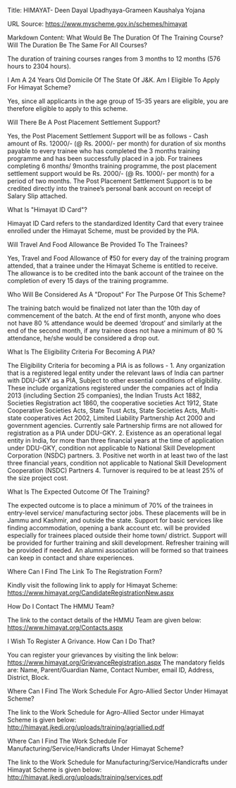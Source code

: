 Title: HIMAYAT- Deen Dayal Upadhyaya-Grameen Kaushalya Yojana

URL Source: https://www.myscheme.gov.in/schemes/himayat

Markdown Content:
What Would Be The Duration Of The Training Course? Will The Duration Be The Same For All Courses?

The duration of training courses ranges from 3 months to 12 months (576 hours to 2304 hours).

I Am A 24 Years Old Domicile Of The State Of J&K. Am I Eligible To Apply For Himayat Scheme?

Yes, since all applicants in the age group of 15-35 years are eligible, you are therefore eligible to apply to this scheme.

Will There Be A Post Placement Settlement Support?

Yes, the Post Placement Settlement Support will be as follows - Cash amount of Rs. 12000/- (@ Rs. 2000/- per month) for duration of six months payable to every trainee who has completed the 3 months training programme and has been successfully placed in a job. For trainees completing 6 months/ 9months training programme, the post placement settlement support would be Rs. 2000/- (@ Rs. 1000/- per month) for a period of two months. The Post Placement Settlement Support is to be credited directly into the trainee’s personal bank account on receipt of Salary Slip attached.

What Is "Himayat ID Card"?

Himayat ID Card refers to the standardized Identity Card that every trainee enrolled under the Himayat Scheme, must be provided by the PIA.

Will Travel And Food Allowance Be Provided To The Trainees?

Yes, Travel and Food Allowance of ₹50 for every day of the training program attended, that a trainee under the Himayat Scheme is entitled to receive. The allowance is to be credited into the bank account of the trainee on the completion of every 15 days of the training programme.

Who Will Be Considered As A "Dropout" For The Purpose Of This Scheme?

The training batch would be finalized not later than the 10th day of commencement of the batch. At the end of first month, anyone who does not have 80 % attendance would be deemed ‘dropout’ and similarly at the end of the second month, if any trainee does not have a minimum of 80 % attendance, he/she would be considered a drop out.

What Is The Eligibility Criteria For Becoming A PIA?

The Eligibility Criteria for becoming a PIA is as follows - 1. Any organization that is a registered legal entity under the relevant laws of India can partner with DDU-GKY as a PIA, Subject to other essential conditions of eligibility. These include organizations registered under the companies act of India 2013 (including Section 25 companies), the Indian Trusts Act 1882, Societies Registration act 1860, the cooperative societies Act 1912, State Cooperative Societies Acts, State Trust Acts, State Societies Acts, Multi-state cooperatives Act 2002, Limited Liability Partnership Act 2000 and government agencies. Currently sale Partnership firms are not allowed for registration as a PIA under DDU-GKY. 2. Existence as an operational legal entity in India, for more than three financial years at the time of application under DDU-GKY, condition not applicable to National Skill Development Corporation (NSDC) partners. 3. Positive net worth in at least two of the last three financial years, condition not applicable to National Skill Development Cooperation (NSDC) Partners 4. Turnover is required to be at least 25% of the size project cost.

What Is The Expected Outcome Of The Training?

The expected outcome is to place a minimum of 70% of the trainees in entry-level service/ manufacturing sector jobs. These placements will be in Jammu and Kashmir, and outside the state. Support for basic services like finding accommodation, opening a bank account etc. will be provided especially for trainees placed outside their home town/ district. Support will be provided for further training and skill development. Refresher training will be provided if needed. An alumni association will be formed so that trainees can keep in contact and share experiences.

Where Can I Find The Link To The Registration Form?

Kindly visit the following link to apply for Himayat Scheme: https://www.himayat.org/CandidateRegistrationNew.aspx

How Do I Contact The HMMU Team?

The link to the contact details of the HMMU Team are given below: https://www.himayat.org/Contacts.aspx

I Wish To Register A Grivance. How Can I Do That?

You can register your grievances by visiting the link below: https://www.himayat.org/GrievanceRegistration.aspx The mandatory fields are: Name, Parent/Guardian Name, Contact Number, email ID, Address, District, Block.

Where Can I Find The Work Schedule For Agro-Allied Sector Under Himayat Scheme?

The link to the Work Schedule for Agro-Allied Sector under Himayat Scheme is given below: http://himayat.jkedi.org/uploads/training/agriallied.pdf

Where Can I Find The Work Schedule For Manufacturing/Service/Handicrafts Under Himayat Scheme?

The link to the Work Schedule for Manufacturing/Service/Handicrafts under Himayat Scheme is given below: http://himayat.jkedi.org/uploads/training/services.pdf
